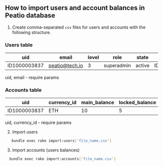 ## How to import users and account balances in Peatio database

1. Create comma-separated `csv` files for users and accounts with the following structure.

### Users table

|      uid      | email          | level |    role      |  state  | referral_uid  |
|---------------|----------------|-------|--------------|---------|---------------|
| ID1000003837  | peatio@tech.io |   3   | superadmin   | active  | ID1000003828  |

uid, email - require params

### Accounts table

|      uid      | currency_id  | main_balance |  locked_balance  |
|---------------|--------------|--------------|------------------|
| ID1000003837  |     ETH      |      10      |        5         |

uid, currency_id - require params

2. Import users
   
```bash
   bundle exec rake import:users['file_name.csv']
```

3. Import accounts (users balances)

```bash
  bundle exec rake import:accounts['file_name.csv']
```
